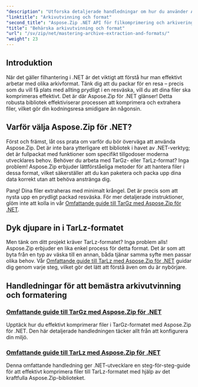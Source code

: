 ```yaml
---
"description": "Utforska detaljerade handledningar om hur du använder Aspose.Zip för .NET för att bemästra arkivutvinning och komprimeringsformat som TarGz och TarLz."
"linktitle": "Arkivutvinning och format"
"second_title": "Aspose.Zip .NET API för filkomprimering och arkivering"
"title": "Behärska arkivutvinning och format"
"url": "/sv/zip/net/mastering-archive-extraction-and-formats/"
"weight": 23
---
```


## Introduktion

När det gäller filhantering i .NET är det viktigt att förstå hur man effektivt arbetar med olika arkivformat. Tänk dig att du packar för en resa – precis som du vill få plats med allting prydligt i en resväska, vill du att dina filer ska komprimeras effektivt. Det är där Aspose.Zip för .NET glänser! Detta robusta bibliotek effektiviserar processen att komprimera och extrahera filer, vilket gör din kodningsresa smidigare än någonsin.

## Varför välja Aspose.Zip för .NET?

Först och främst, låt oss prata om varför du bör överväga att använda Aspose.Zip. Det är inte bara ytterligare ett bibliotek i havet av .NET-verktyg; det är fullpackat med funktioner som specifikt tillgodoser moderna utvecklares behov. Behöver du arbeta med TarGz- eller TarLz-format? Inga problem! Aspose.Zip erbjuder lättförståeliga metoder för att hantera filer i dessa format, vilket säkerställer att du kan paketera och packa upp dina data korrekt utan att behöva anstränga dig.

Pang! Dina filer extraheras med minimalt krångel. Det är precis som att nysta upp en prydligt packad resväska. För mer detaljerade instruktioner, glöm inte att kolla in vår [Omfattande guide till TarGz med Aspose.Zip för .NET](./comprehensive-guide-to-tar-gz/). 

## Dyk djupare in i TarLz-formatet

Men tänk om ditt projekt kräver TarLz-formatet? Inga problem alls! Aspose.Zip erbjuder en lika enkel process för detta format. Det är som att byta från en typ av väska till en annan, båda tjänar samma syfte men passar olika behov. Vår [Omfattande guide till TarLz med Aspose.Zip för .NET](./comprehensive-guide-to-tar-lz/) guidar dig genom varje steg, vilket gör det lätt att förstå även om du är nybörjare.

## Handledningar för att bemästra arkivutvinning och formatering
### [Omfattande guide till TarGz med Aspose.Zip för .NET](./comprehensive-guide-to-tar-gz/)
Upptäck hur du effektivt komprimerar filer i TarGz-formatet med Aspose.Zip för .NET. Den här detaljerade handledningen täcker allt från att konfigurera din miljö.
### [Omfattande guide till TarLz med Aspose.Zip för .NET](./comprehensive-guide-to-tar-lz/)
Denna omfattande handledning ger .NET-utvecklare en steg-för-steg-guide för att effektivt komprimera filer till TarLz-formatet med hjälp av det kraftfulla Aspose.Zip-biblioteket.